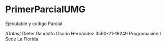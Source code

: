 # PrimerParcialUMG
Ejecutable y codigo Parcial

/*Datos*/
Dieter Randolfo Osorio Hernández
3590-21-19249
Programación I
Sede La Florida
